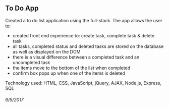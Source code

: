 ## To Do App

Created a to do list application using the full-stack.
The app allows the user to:

- created front end experience to: create task, complete task & delete task
- all tasks, completed status and deleted tasks are stored on the database as well as displayed on the DOM
- there is a visual difference between a completed task and an uncompleted task
- the items move to the bottom of the list when completed
- confirm box pops up when one of the items is deleted

Technology used: HTML, CSS, JavaScript, jQuery, AJAX, Node.js, Express, SQL

###### 6/5/2017
